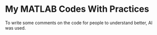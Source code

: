 # My MATLAB Codes With Practices

To write some comments on the code for people to understand better, AI was used.
